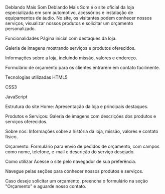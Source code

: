 Deblando Mais Som
Deblando Mais Som é o site oficial da loja especializada em som automotivo, acessórios e instalação de equipamentos de áudio. No site, os visitantes podem conhecer nossos serviços, visualizar nossos produtos e solicitar um orçamento personalizado.

Funcionalidades
Página inicial com destaques da loja.

Galeria de imagens mostrando serviços e produtos oferecidos.

Informações sobre a loja, incluindo missão, valores e endereço.

Formulário de orçamento para os clientes entrarem em contato facilmente.

Tecnologias utilizadas
HTML5

CSS3

JavaScript

Estrutura do site
Home: Apresentação da loja e principais destaques.

Produtos e Serviços: Galeria de imagens com descrições dos produtos e serviços oferecidos.

Sobre nós: Informações sobre a história da loja, missão, valores e contato físico.

Orçamento: Formulário para envio de pedidos de orçamento, com campos como nome, telefone, e-mail e descrição do serviço desejado.

Como utilizar
Acesse o site pelo navegador de sua preferência.

Navegue pelas seções para conhecer nossos produtos e serviços.

Caso deseje solicitar um orçamento, preencha o formulário na seção "Orçamento" e aguarde nosso contato.
